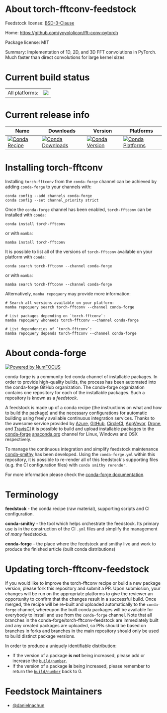 About torch-fftconv-feedstock
=============================

Feedstock license: [BSD-3-Clause](https://github.com/conda-forge/torch-fftconv-feedstock/blob/main/LICENSE.txt)

Home: https://github.com/yoyololicon/fft-conv-pytorch

Package license: MIT

Summary: Implementation of 1D, 2D, and 3D FFT convolutions in PyTorch. Much faster than direct convolutions for large kernel sizes

Current build status
====================


<table><tr><td>All platforms:</td>
    <td>
      <a href="https://dev.azure.com/conda-forge/feedstock-builds/_build/latest?definitionId=25184&branchName=main">
        <img src="https://dev.azure.com/conda-forge/feedstock-builds/_apis/build/status/torch-fftconv-feedstock?branchName=main">
      </a>
    </td>
  </tr>
</table>

Current release info
====================

| Name | Downloads | Version | Platforms |
| --- | --- | --- | --- |
| [![Conda Recipe](https://img.shields.io/badge/recipe-torch--fftconv-green.svg)](https://anaconda.org/conda-forge/torch-fftconv) | [![Conda Downloads](https://img.shields.io/conda/dn/conda-forge/torch-fftconv.svg)](https://anaconda.org/conda-forge/torch-fftconv) | [![Conda Version](https://img.shields.io/conda/vn/conda-forge/torch-fftconv.svg)](https://anaconda.org/conda-forge/torch-fftconv) | [![Conda Platforms](https://img.shields.io/conda/pn/conda-forge/torch-fftconv.svg)](https://anaconda.org/conda-forge/torch-fftconv) |

Installing torch-fftconv
========================

Installing `torch-fftconv` from the `conda-forge` channel can be achieved by adding `conda-forge` to your channels with:

```
conda config --add channels conda-forge
conda config --set channel_priority strict
```

Once the `conda-forge` channel has been enabled, `torch-fftconv` can be installed with `conda`:

```
conda install torch-fftconv
```

or with `mamba`:

```
mamba install torch-fftconv
```

It is possible to list all of the versions of `torch-fftconv` available on your platform with `conda`:

```
conda search torch-fftconv --channel conda-forge
```

or with `mamba`:

```
mamba search torch-fftconv --channel conda-forge
```

Alternatively, `mamba repoquery` may provide more information:

```
# Search all versions available on your platform:
mamba repoquery search torch-fftconv --channel conda-forge

# List packages depending on `torch-fftconv`:
mamba repoquery whoneeds torch-fftconv --channel conda-forge

# List dependencies of `torch-fftconv`:
mamba repoquery depends torch-fftconv --channel conda-forge
```


About conda-forge
=================

[![Powered by
NumFOCUS](https://img.shields.io/badge/powered%20by-NumFOCUS-orange.svg?style=flat&colorA=E1523D&colorB=007D8A)](https://numfocus.org)

conda-forge is a community-led conda channel of installable packages.
In order to provide high-quality builds, the process has been automated into the
conda-forge GitHub organization. The conda-forge organization contains one repository
for each of the installable packages. Such a repository is known as a *feedstock*.

A feedstock is made up of a conda recipe (the instructions on what and how to build
the package) and the necessary configurations for automatic building using freely
available continuous integration services. Thanks to the awesome service provided by
[Azure](https://azure.microsoft.com/en-us/services/devops/), [GitHub](https://github.com/),
[CircleCI](https://circleci.com/), [AppVeyor](https://www.appveyor.com/),
[Drone](https://cloud.drone.io/welcome), and [TravisCI](https://travis-ci.com/)
it is possible to build and upload installable packages to the
[conda-forge](https://anaconda.org/conda-forge) [anaconda.org](https://anaconda.org/)
channel for Linux, Windows and OSX respectively.

To manage the continuous integration and simplify feedstock maintenance
[conda-smithy](https://github.com/conda-forge/conda-smithy) has been developed.
Using the ``conda-forge.yml`` within this repository, it is possible to re-render all of
this feedstock's supporting files (e.g. the CI configuration files) with ``conda smithy rerender``.

For more information please check the [conda-forge documentation](https://conda-forge.org/docs/).

Terminology
===========

**feedstock** - the conda recipe (raw material), supporting scripts and CI configuration.

**conda-smithy** - the tool which helps orchestrate the feedstock.
                   Its primary use is in the construction of the CI ``.yml`` files
                   and simplify the management of *many* feedstocks.

**conda-forge** - the place where the feedstock and smithy live and work to
                  produce the finished article (built conda distributions)


Updating torch-fftconv-feedstock
================================

If you would like to improve the torch-fftconv recipe or build a new
package version, please fork this repository and submit a PR. Upon submission,
your changes will be run on the appropriate platforms to give the reviewer an
opportunity to confirm that the changes result in a successful build. Once
merged, the recipe will be re-built and uploaded automatically to the
`conda-forge` channel, whereupon the built conda packages will be available for
everybody to install and use from the `conda-forge` channel.
Note that all branches in the conda-forge/torch-fftconv-feedstock are
immediately built and any created packages are uploaded, so PRs should be based
on branches in forks and branches in the main repository should only be used to
build distinct package versions.

In order to produce a uniquely identifiable distribution:
 * If the version of a package **is not** being increased, please add or increase
   the [``build/number``](https://docs.conda.io/projects/conda-build/en/latest/resources/define-metadata.html#build-number-and-string).
 * If the version of a package **is** being increased, please remember to return
   the [``build/number``](https://docs.conda.io/projects/conda-build/en/latest/resources/define-metadata.html#build-number-and-string)
   back to 0.

Feedstock Maintainers
=====================

* [@danielnachun](https://github.com/danielnachun/)

